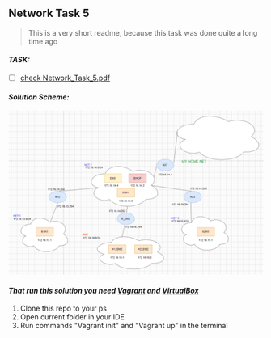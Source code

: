 ## Network Task 5
> This is a very short readme, because this task was done quite a long time ago

#### _TASK:_
- [ ] [check Network_Task_5.pdf](https://github.com/RuslanSerdiuk/DevOps_Tasks_and_solutions/blob/Network_Task_5/Vagrant_and_Network/Network_Task_5/Network_Task_5.pdf)

#### _Solution Scheme:_
![](https://github.com/RuslanSerdiuk/DevOps_Tasks_and_solutions/blob/Network_Task_5/Vagrant_and_Network/Network_Task_5/Solution%20scheme.png)

#### _That run this solution you need [Vagrant](https://www.vagrantup.com/downloads) and [VirtualBox](https://www.virtualbox.org/wiki/Downloads)_

1. Clone this repo to your ps
2. Open current folder in your IDE
3. Run commands "Vagrant init" and "Vagrant up" in the terminal